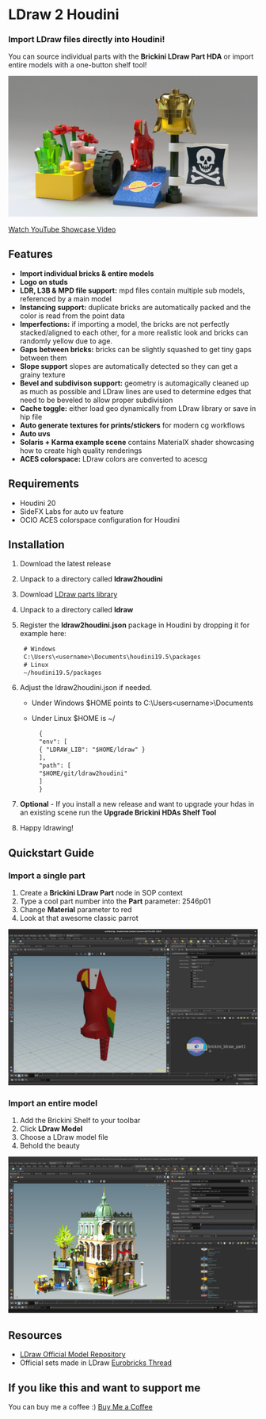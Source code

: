 # LDraw 2 Houdini

### Import LDraw files directly into Houdini!

You can source individual parts with the **Brickini LDraw Part HDA** or import entire models with a one-button shelf tool!

[![render of example scene](/resources/help/brickini_example_scene.jpg)](https://youtu.be/JDEZ5LpPKfM)

[Watch YouTube Showcase Video](https://youtu.be/JDEZ5LpPKfM)

## Features
- **Import individual bricks & entire models**
- **Logo on studs**
- **LDR, L3B & MPD file support:** mpd files contain multiple sub models, referenced by a main model
- **Instancing support:** duplicate bricks are automatically packed and the color is read from the point data
- **Imperfections:** if importing a model, the bricks are not perfectly stacked/aligned to each other, for a more realistic look and bricks can randomly yellow due to age.
- **Gaps between bricks:** bricks can be slightly squashed to get tiny gaps between them
- **Slope support** slopes are automatically detected so they can get a grainy texture
- **Bevel and subdivison support:** geometry is automagically cleaned up as much as possible and LDraw lines are used to determine edges that need to be beveled to allow proper subdivision
- **Cache toggle:** either load geo dynamically from LDraw library or save in hip file
- **Auto generate textures for prints/stickers** for modern cg workflows
- **Auto uvs**
- **Solaris + Karma example scene** contains MaterialX shader showcasing how to create high quality renderings 
- **ACES colorspace:** LDraw colors are converted to acescg

## Requirements
- Houdini 20
- SideFX Labs for auto uv feature
- OCIO ACES colorspace configuration for Houdini

## Installation

1. Download the latest release 
2. Unpack to a directory called **ldraw2houdini**
3. Download [LDraw parts library](https://library.ldraw.org/updates?latest)
4. Unpack to a directory called **ldraw**
5. Register the **ldraw2houdini.json** package in Houdini by dropping it for example here:

        # Windows
        C:\Users\<username>\Documents\houdini19.5\packages
        # Linux
        ~/houdini19.5/packages

6. Adjust the ldraw2houdini.json if needed.
    - Under Windows $HOME points to C:\Users\<username>\Documents
    - Under Linux $HOME is ~/


            {
            "env": [
            { "LDRAW_LIB": "$HOME/ldraw" }
            ],
            "path": [
            "$HOME/git/ldraw2houdini"
            ]
            }

7. **Optional** - If you install a new release and want to upgrade your hdas in an existing scene run the **Upgrade Brickini HDAs Shelf Tool**

8. Happy ldrawing!

## Quickstart Guide

### Import a single part

1. Create a **Brickini LDraw Part** node in SOP context
2. Type a cool part number into the **Part** parameter: 2546p01
3. Change **Material** parameter to red
4. Look at that awesome classic parrot

![a parrot in the houdini viewport](/resources/help/brickini_ldraw_part.jpg)

### Import an entire model

1. Add the Brickini Shelf to your toolbar 
2. Click **LDraw Model**
3. Choose a LDraw model file
4. Behold the beauty

![boutique hotel](/resources/help/brickini_ldraw_model.jpg)

## Resources

- [LDraw Official Model Repository](https://omr.ldraw.org/)  
- Official sets made in LDraw
[Eurobricks Thread](https://www.eurobricks.com/forum/index.php?/forums/topic/48285-key-topic-official-lego-sets-made-in-ldraw/)

## If you like this and want to support me

You can buy me a coffee :) [Buy Me a Coffee](https://www.buymeacoffee.com/stefanmuller)